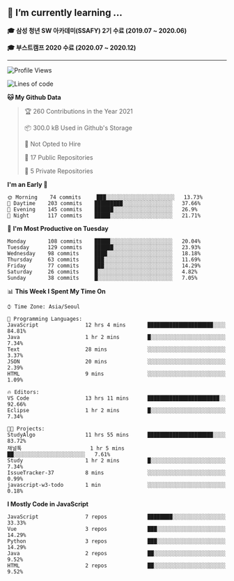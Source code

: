 ## 🌱 I’m currently learning ...

**🎓 삼성 청년 SW 아카데미(SSAFY) 2기 수료 (2019.07 ~ 2020.06)**

**🎓 부스트캠프 2020 수료 (2020.07 ~ 2020.12)**
 
-----

<!--START_SECTION:waka-->
![Profile Views](http://img.shields.io/badge/Profile%20Views-5-blue)

![Lines of code](https://img.shields.io/badge/From%20Hello%20World%20I%27ve%20Written-2.9%20million%20lines%20of%20code-blue)

**🐱 My Github Data** 

> 🏆 260 Contributions in the Year 2021
 > 
> 📦 300.0 kB Used in Github's Storage 
 > 
> 🚫 Not Opted to Hire
 > 
> 📜 17 Public Repositories 
 > 
> 🔑 5 Private Repositories  
 > 
**I'm an Early 🐤** 

```text
🌞 Morning    74 commits     ███░░░░░░░░░░░░░░░░░░░░░░   13.73% 
🌆 Daytime    203 commits    █████████░░░░░░░░░░░░░░░░   37.66% 
🌃 Evening    145 commits    ██████░░░░░░░░░░░░░░░░░░░   26.9% 
🌙 Night      117 commits    █████░░░░░░░░░░░░░░░░░░░░   21.71%

```
📅 **I'm Most Productive on Tuesday** 

```text
Monday       108 commits    █████░░░░░░░░░░░░░░░░░░░░   20.04% 
Tuesday      129 commits    ██████░░░░░░░░░░░░░░░░░░░   23.93% 
Wednesday    98 commits     ████░░░░░░░░░░░░░░░░░░░░░   18.18% 
Thursday     63 commits     ███░░░░░░░░░░░░░░░░░░░░░░   11.69% 
Friday       77 commits     ███░░░░░░░░░░░░░░░░░░░░░░   14.29% 
Saturday     26 commits     █░░░░░░░░░░░░░░░░░░░░░░░░   4.82% 
Sunday       38 commits     █░░░░░░░░░░░░░░░░░░░░░░░░   7.05%

```


📊 **This Week I Spent My Time On** 

```text
⌚︎ Time Zone: Asia/Seoul

💬 Programming Languages: 
JavaScript               12 hrs 4 mins       █████████████████████░░░░   84.81% 
Java                     1 hr 2 mins         █░░░░░░░░░░░░░░░░░░░░░░░░   7.34% 
Text                     28 mins             ░░░░░░░░░░░░░░░░░░░░░░░░░   3.37% 
JSON                     20 mins             ░░░░░░░░░░░░░░░░░░░░░░░░░   2.39% 
HTML                     9 mins              ░░░░░░░░░░░░░░░░░░░░░░░░░   1.09%

🔥 Editors: 
VS Code                  13 hrs 11 mins      ███████████████████████░░   92.66% 
Eclipse                  1 hr 2 mins         █░░░░░░░░░░░░░░░░░░░░░░░░   7.34%

🐱‍💻 Projects: 
StudyAlgo                11 hrs 55 mins      █████████████████████░░░░   83.72% 
채널톡                      1 hr 5 mins         ██░░░░░░░░░░░░░░░░░░░░░░░   7.61% 
Study                    1 hr 2 mins         █░░░░░░░░░░░░░░░░░░░░░░░░   7.34% 
IssueTracker-37          8 mins              ░░░░░░░░░░░░░░░░░░░░░░░░░   0.99% 
javascript-w3-todo       1 min               ░░░░░░░░░░░░░░░░░░░░░░░░░   0.18%

```

**I Mostly Code in JavaScript** 

```text
JavaScript               7 repos             ████████░░░░░░░░░░░░░░░░░   33.33% 
Vue                      3 repos             ███░░░░░░░░░░░░░░░░░░░░░░   14.29% 
Python                   3 repos             ███░░░░░░░░░░░░░░░░░░░░░░   14.29% 
Java                     2 repos             ██░░░░░░░░░░░░░░░░░░░░░░░   9.52% 
HTML                     2 repos             ██░░░░░░░░░░░░░░░░░░░░░░░   9.52%

```



<!--END_SECTION:waka-->
